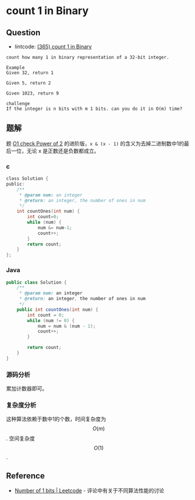 # count 1 in Binary

## Question

- lintcode: [(365) count 1 in Binary](http://www.lintcode.com/en/problem/count-1-in-binary/)

```
count how many 1 in binary representation of a 32-bit integer.

Example
Given 32, return 1

Given 5, return 2

Given 1023, return 9

challenge
If the integer is n bits with m 1 bits. can you do it in O(m) time?
```

## 题解

题 [O1 check Power of 2](http://algorithm.yuanbin.me/zh-hans/math_and_bit_manipulation/o1_check_power_of_2.html) 的进阶版，`x & (x - 1)` 的含义为去掉二进制数中1的最后一位，无论 x 是正数还是负数都成立。

### c
``` c
class Solution {
public:
    /**
     * @param num: an integer
     * @return: an integer, the number of ones in num
     */
    int countOnes(int num) {
        int count=0;
        while (num) {
            num &= num-1;
            count++;
        }
        return count;
    }
};
```

### Java

```java
public class Solution {
    /**
     * @param num: an integer
     * @return: an integer, the number of ones in num
     */
    public int countOnes(int num) {
        int count = 0;
        while (num != 0) {
            num = num & (num - 1);
            count++;
        }

        return count;
    }
}
```

### 源码分析

累加计数器即可。

### 复杂度分析

这种算法依赖于数中1的个数，时间复杂度为 $$O(m)$$. 空间复杂度 $$O(1)$$.

## Reference

- [Number of 1 bits | Leetcode](http://articles.leetcode.com/2010/09/number-of-1-bits.html) - 评论中有关于不同算法性能的讨论
